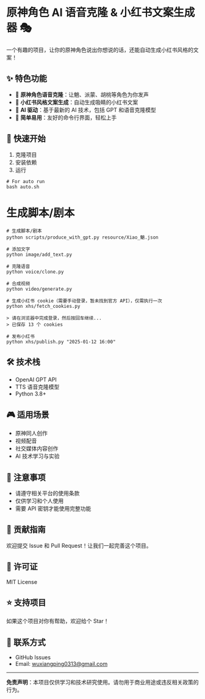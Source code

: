 # 原神角色 AI 语音克隆 & 小红书文案生成器 🎭

一个有趣的项目，让你的原神角色说出你想说的话，还能自动生成小红书风格的文案！

## ✨ 特色功能

- 🎤 **原神角色语音克隆**：让魈、派蒙、胡桃等角色为你发声
- 📝 **小红书风格文案生成**：自动生成吸睛的小红书文案
- 🤖 **AI 驱动**：基于最新的 AI 技术，包括 GPT 和语音克隆模型
- 🎯 **简单易用**：友好的命令行界面，轻松上手

## 🚀 快速开始

1. 克隆项目
2. 安装依赖
3. 运行

```
# For auto run
bash auto.sh
```

# 生成脚本/剧本
```
# 生成脚本/剧本
python scripts/produce_with_gpt.py resource/Xiao_魈.json

# 添加文字
python image/add_text.py

# 克隆语音
python voice/clone.py

# 合成视频
python video/generate.py

# 生成小红书 cookie（需要手动登录，暂未找到官方 API），仅需执行一次
python xhs/fetch_cookies.py

> 请在浏览器中完成登录，然后按回车继续...
> 已保存 13 个 cookies

# 发布小红书
python xhs/publish.py "2025-01-12 16:00"
```

## 🛠️ 技术栈

- OpenAI GPT API
- TTS 语音克隆模型
- Python 3.8+

## 🎮 适用场景

- 原神同人创作
- 视频配音
- 社交媒体内容创作
- AI 技术学习与实验

## 📝 注意事项

- 请遵守相关平台的使用条款
- 仅供学习和个人使用
- 需要 API 密钥才能使用完整功能

## 🤝 贡献指南

欢迎提交 Issue 和 Pull Request！让我们一起完善这个项目。

## 📄 许可证

MIT License

## ⭐ 支持项目

如果这个项目对你有帮助，欢迎给个 Star！

## 📧 联系方式

- GitHub Issues
- Email: wuxiangping0313@gmail.com

---

**免责声明**：本项目仅供学习和技术研究使用。请勿用于商业用途或违反相关政策的行为。
